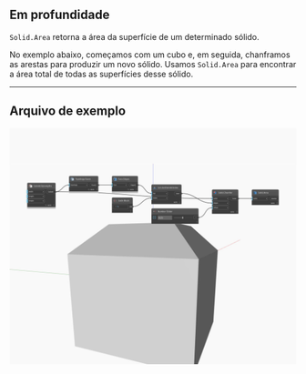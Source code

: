 ## Em profundidade
`Solid.Area` retorna a área da superfície de um determinado sólido.

No exemplo abaixo, começamos com um cubo e, em seguida, chanframos as arestas para produzir um novo sólido. Usamos `Solid.Area` para encontrar a área total de todas as superfícies desse sólido.

___
## Arquivo de exemplo

![Area](./Autodesk.DesignScript.Geometry.Solid.Area_img.jpg)

